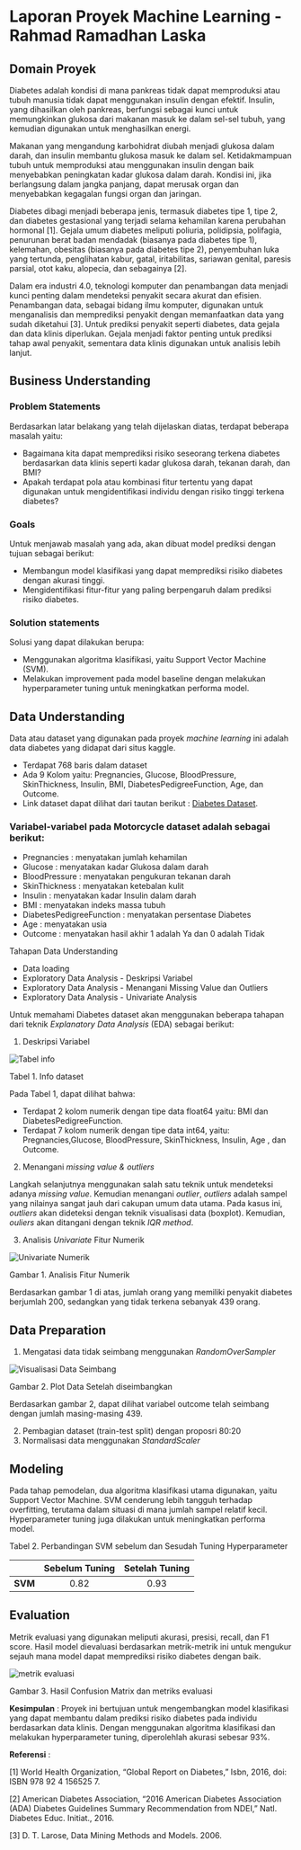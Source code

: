 # Laporan Proyek Machine Learning - Rahmad Ramadhan Laska

## Domain Proyek
Diabetes adalah kondisi di mana pankreas tidak dapat memproduksi atau tubuh manusia tidak dapat menggunakan insulin dengan efektif. Insulin, yang dihasilkan oleh pankreas, berfungsi sebagai kunci untuk memungkinkan glukosa dari makanan masuk ke dalam sel-sel tubuh, yang kemudian digunakan untuk menghasilkan energi.

Makanan yang mengandung karbohidrat diubah menjadi glukosa dalam darah, dan insulin membantu glukosa masuk ke dalam sel. Ketidakmampuan tubuh untuk memproduksi atau menggunakan insulin dengan baik menyebabkan peningkatan kadar glukosa dalam darah. Kondisi ini, jika berlangsung dalam jangka panjang, dapat merusak organ dan menyebabkan kegagalan fungsi organ dan jaringan.

Diabetes dibagi menjadi beberapa jenis, termasuk diabetes tipe 1, tipe 2, dan diabetes gestasional yang terjadi selama kehamilan karena perubahan hormonal [1]. Gejala umum diabetes meliputi poliuria, polidipsia, polifagia, penurunan berat badan mendadak (biasanya pada diabetes tipe 1), kelemahan, obesitas (biasanya pada diabetes tipe 2), penyembuhan luka yang tertunda, penglihatan kabur, gatal, iritabilitas, sariawan genital, paresis parsial, otot kaku, alopecia, dan sebagainya [2].

Dalam era industri 4.0, teknologi komputer dan penambangan data menjadi kunci penting dalam mendeteksi penyakit secara akurat dan efisien. Penambangan data, sebagai bidang ilmu komputer, digunakan untuk menganalisis dan memprediksi penyakit dengan memanfaatkan data yang sudah diketahui [3]. Untuk prediksi penyakit seperti diabetes, data gejala dan data klinis diperlukan. Gejala menjadi faktor penting untuk prediksi tahap awal penyakit, sementara data klinis digunakan untuk analisis lebih lanjut.

## Business Understanding

### Problem Statements

Berdasarkan latar belakang yang telah dijelaskan diatas, terdapat beberapa masalah yaitu:
- Bagaimana kita dapat memprediksi risiko seseorang terkena diabetes berdasarkan data klinis seperti kadar glukosa darah, tekanan darah, dan BMI?
- Apakah terdapat pola atau kombinasi fitur tertentu yang dapat digunakan untuk mengidentifikasi individu dengan risiko tinggi terkena diabetes?

### Goals

Untuk menjawab masalah yang ada, akan dibuat model prediksi dengan tujuan sebagai berikut:
- Membangun model klasifikasi yang dapat memprediksi risiko diabetes dengan akurasi tinggi.
- Mengidentifikasi fitur-fitur yang paling berpengaruh dalam prediksi risiko diabetes.

### Solution statements
Solusi yang dapat dilakukan berupa:
- Menggunakan algoritma klasifikasi, yaitu Support Vector Machine (SVM).
- Melakukan improvement pada model baseline dengan melakukan hyperparameter tuning untuk meningkatkan performa model.

## Data Understanding
Data atau dataset yang digunakan pada proyek *machine learning* ini adalah data diabetes yang didapat dari situs kaggle. 
- Terdapat 768 baris dalam dataset 
- Ada 9 Kolom yaitu: Pregnancies, Glucose, BloodPressure, SkinThickness, Insulin, BMI, DiabetesPedigreeFunction, Age, dan Outcome. 
- Link dataset dapat dilihat dari tautan berikut : [Diabetes Dataset](https://www.kaggle.com/datasets/whenamancodes/predict-diabities/data).


### Variabel-variabel pada Motorcycle dataset adalah sebagai berikut:  
* Pregnancies   : menyatakan jumlah kehamilan
* Glucose       : menyatakan kadar Glukosa dalam darah
* BloodPressure : menyatakan pengukuran tekanan darah
* SkinThickness :	menyatakan ketebalan kulit
* Insulin       :	menyatakan kadar Insulin dalam darah
* BMI 	        : menyatakan indeks massa tubuh
* DiabetesPedigreeFunction : menyatakan persentase Diabetes
* Age                      : menyatakan usia
* Outcome : menyatakan hasil akhir 1 adalah Ya dan 0 adalah Tidak

Tahapan Data Understanding
- Data loading
- Exploratory Data Analysis - Deskripsi Variabel
- Exploratory Data Analysis - Menangani Missing Value dan Outliers
- Exploratory Data Analysis - Univariate Analysis

Untuk memahami Diabetes dataset akan menggunakan beberapa tahapan dari teknik *Explanatory Data Analysis* (EDA) sebagai berikut:

1.   Deskripsi Variabel

![Tabel info](https://github.com/rmdlaska11/Proyek-Machine-Learning-Terapan/assets/121273531/48c5b1b3-6985-4b57-861b-969a22756c32)

Tabel 1. Info dataset

Pada Tabel 1, dapat dilihat bahwa:
* Terdapat 2 kolom numerik dengan tipe data float64 yaitu: BMI dan DiabetesPedigreeFunction. 
* Terdapat 7 kolom numerik dengan tipe data int64, yaitu: Pregnancies,Glucose, BloodPressure, SkinThickness, Insulin, Age , dan Outcome.

2.   Menangani *missing value & outliers*

Langkah selanjutnya menggunakan salah satu teknik untuk mendeteksi adanya *missing value*. Kemudian menangani *outlier*, *outliers* adalah sampel yang nilainya sangat jauh dari cakupan umum data utama. Pada kasus ini, *outliers* akan dideteksi dengan teknik visualisasi data (boxplot). Kemudian, *ouliers* akan ditangani dengan teknik *IQR method*.

3.   Analisis *Univariate*
Fitur Numerik

![Univariate Numerik](https://github.com/rmdlaska11/Proyek-Machine-Learning-Terapan/assets/121273531/3f88bd94-01e1-4c9a-a894-015d541d9f9e)

Gambar 1. Analisis Fitur Numerik

Berdasarkan gambar 1 di atas, jumlah orang yang memiliki penyakit diabetes berjumlah 200, sedangkan yang tidak terkena sebanyak 439 orang.


## Data Preparation
1. Mengatasi data tidak seimbang menggunakan *RandomOverSampler*

![Visualisasi Data Seimbang](https://github.com/rmdlaska11/Proyek-Machine-Learning-Terapan/assets/121273531/10925724-4ee8-4767-a647-dd9d9f6c1079)

Gambar 2. Plot Data Setelah diseimbangkan

Berdasarkan gambar 2, dapat dilihat variabel outcome telah seimbang dengan jumlah masing-masing 439.

2. Pembagian dataset (train-test split) dengan proposri 80:20
3. Normalisasi data menggunakan *StandardScaler*

## Modeling

Pada tahap pemodelan, dua algoritma klasifikasi utama digunakan, yaitu Support Vector Machine. SVM cenderung lebih tangguh terhadap overfitting, terutama dalam situasi di mana jumlah sampel relatif kecil. Hyperparameter tuning juga dilakukan untuk meningkatkan performa model.

Tabel 2. Perbandingan SVM sebelum dan Sesudah Tuning Hyperparameter

|              |   **Sebelum Tuning**   |    **Setelah Tuning**   |
|--------------|:----------------------:|:-----------------------:|
|    **SVM**   | 0.82                   | 0.93                    |

## Evaluation
Metrik evaluasi yang digunakan meliputi akurasi, presisi, recall, dan F1 score. Hasil model dievaluasi berdasarkan metrik-metrik ini untuk mengukur sejauh mana model dapat memprediksi risiko diabetes dengan baik.

![metrik evaluasi](https://github.com/rmdlaska11/Proyek-Machine-Learning-Terapan/assets/121273531/79c68252-17aa-4b01-b0a8-15e998342940)

Gambar 3. Hasil Confusion Matrix dan metriks evaluasi

**Kesimpulan** :  Proyek ini bertujuan untuk mengembangkan model klasifikasi yang dapat membantu dalam prediksi risiko diabetes pada individu berdasarkan data klinis. Dengan menggunakan algoritma klasifikasi dan melakukan hyperparameter tuning, diperolehlah akurasi sebesar 93%.

**Referensi** :

[1]	World Health Organization, “Global Report on Diabetes,” Isbn, 2016, doi: ISBN 978 92 4 156525 7.

[2]	American Diabetes Association, “2016 American Diabetes Association (ADA) Diabetes Guidelines Summary Recommendation from NDEI,” Natl. Diabetes Educ. Initiat., 2016.

[3] D. T. Larose, Data Mining Methods and Models. 2006.

